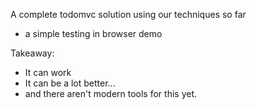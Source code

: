 A complete todomvc solution using our techniques so far

- a simple testing in browser demo

Takeaway:

- It can work
- It can be a lot better...
- and there aren't modern tools for this yet.
